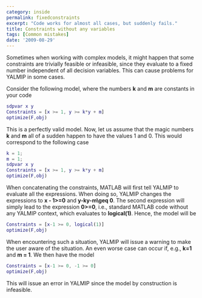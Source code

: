 ```yaml
---
category: inside
permalink: fixedconstraints
excerpt: "Code works for almost all cases, but suddenly fails."
title: Constraints without any variables
tags: [Common mistakes]
date: '2009-08-29'
---
```


Sometimes when working with complex models, it might happen that some constraints are trivially feasible or infeasible, since they evaluate to a fixed number independent of all decision variables. This can cause problems for YALMIP in some cases.

Consider the following model, where the numbers **k** and **m** are constants in your code

````matlab
sdpvar x y
Constraints = [x >= 1, y >= k*y + m]
optimize(F,obj)
````

This is a perfectly valid model. Now, let us assume that the magic numbers **k** and **m** all of a sudden happen to have the values 1 and 0. This would correspond to the following case

````matlab
k = 1;
m = 1;
sdpvar x y
Constraints = [x >= 1, y >= k*y + m]
optimize(F,obj)
````

When concatenating the constraints, MATLAB will first tell YALMIP to evaluate all the expressions. When doing so, YALMIP changes the expressions to **x - 1>=0** and **y-ky-m\geq 0**. The second expression will simply lead to the expression **0>=0**, i.e., standard MATLAB code without any YALMIP context, which evaluates to **logical(1)**. Hence, the model will be

````matlab
Constraints = [x-1 >= 0, logical(1)]
optimize(F,obj)
````

When encountering such a situation, YALMIP will issue a warning to make the user aware of the situation. An even worse case can occur if, e.g., **k=1** and **m = 1**. We then have the model

````matlab
Constraints = [x-1 >= 0, -1 >= 0]
optimize(F,obj)
````
This will issue an error in YALMIP since the model by construction is infeasible.
